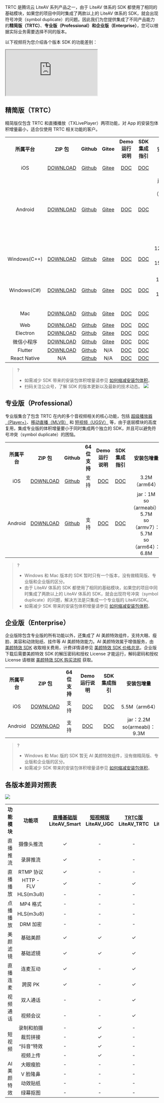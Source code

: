 TRTC 是腾讯云 LiteAV 系列产品之一，由于 LiteAV 体系的 SDK 都使用了相同的基础模块，如果您的项目中同时集成了两款以上的 LiteAV 体系的 SDK，就会出现符号冲突（symbol duplicate）的问题。因此我们为您提供集成了不同产品能力的**精简版（TRTC）**、**专业版（Professional）**和**企业版（Enterprise）**，您可以根据实际业务需要选择不同的版本。
 
以下视频将为您介绍各个版本 SDK 的功能差别：   
<div class="doc-video-mod"><iframe src="https://cloud.tencent.com/edu/learning/quick-play/2497-42188?source=gw.doc.media&withPoster=1&notip=1"></iframe></div>
   
<h2 id="TRTC">精简版（TRTC）</h2>  
精简版仅包含 TRTC 和直播播放（TXLivePlayer）两项功能，对 App 的安装包体积增量最小，适合仅使用 TRTC 相关功能的客户。
 
<table>  
   <tr> 
      <th width="0px" style="text-align:center">所属平台</td>
      <th width="0px" style="text-align:center">ZIP 包</td>
      <th width="0px"  style="text-align:center">Github</td>
      <th width="0px" style="text-align:center">Gitee</td>
      <th width="0px" style="text-align:center">Demo 运行说明</td>
      <th width="0px" style="text-align:center">SDK 集成指引</td>
      <th width="0px" style="text-align:center">安装包增量</td>
   </tr>
   <tr>
      <td style="text-align:center">iOS</td>
      <td style="text-align:center"><a onclick="reportEvent({name: 'download-click-ios', ext1: 'zip'})" href="https://liteav.sdk.qcloud.com/download/latest/TXLiteAVSDK_TRTC_iOS_latest.zip">DOWNLOAD</a></td>
      <td style="text-align:center"><a onclick="reportEvent({name: 'download-click-ios', ext1: 'github'})" href="https://github.com/tencentyun/TRTCSDK">Github</a></td>
      <td style="text-align:center"><a onclick="reportEvent({name: 'download-click-ios', ext1: 'gitee'})" href="https://gitee.com/cloudtencent/TRTCSDK">Gitee</a></td>
      <td style="text-align:center"><a onclick="reportEvent({name: 'download-click-ios', ext1: 'doc-demo'})" href="https://cloud.tencent.com/document/product/647/32396">DOC</a></td>
      <td style="text-align:center"><a onclick="reportEvent({name: 'download-click-ios', ext1: 'doc-sdk'})" href="https://cloud.tencent.com/document/product/647/32173">DOC</a></td>
      <td style="text-align:center">3.23M（arm64）</td>
   </tr>
     <tr>
      <td style="text-align:center">Android</td>
      <td style="text-align:center"><a onclick="reportEvent({name: 'download-click-android', ext1: 'zip'})" href="https://liteav.sdk.qcloud.com/download/latest/TXLiteAVSDK_TRTC_Android_latest.zip">DOWNLOAD</a></td>
      <td style="text-align:center"><a onclick="reportEvent({name: 'download-click-android', ext1: 'github'})" href="https://github.com/tencentyun/TRTCSDK">Github</a></td>
      <td style="text-align:center"><a onclick="reportEvent({name: 'download-click-android', ext1: 'gitee'})" href="https://gitee.com/cloudtencent/TRTCSDK">Gitee</a></td>
      <td style="text-align:center"><a onclick="reportEvent({name: 'download-click-android', ext1: 'doc-demo'})" href="https://cloud.tencent.com/document/product/647/32166">DOC</a></td>
      <td style="text-align:center"><a onclick="reportEvent({name: 'download-click-android', ext1: 'doc-sdk'})" href="https://cloud.tencent.com/document/product/647/32175">DOC</a></td>
      <td style="text-align:center">jar：728K<br> so（armeabi）：6.5M<br> so（armv7）：5.8M<br>so（arm64）：7.0M</td>
   </tr>
     <tr>
      <td style="text-align:center">Windows(C++)  </td>
      <td style="text-align:center"><a onclick="reportEvent({name: 'download-click-cpp', ext1: 'zip'})" href="https://liteav.sdk.qcloud.com/download/latest/TXLiteAVSDK_TRTC_Win_latest.zip">DOWNLOAD</a></td>
      <td style="text-align:center"><a onclick="reportEvent({name: 'download-click-cpp', ext1: 'github'})" href="https://github.com/tencentyun/TRTCSDK">Github</a></td>
      <td style="text-align:center"><a onclick="reportEvent({name: 'download-click-cpp', ext1: 'gitee'})" href="https://gitee.com/cloudtencent/TRTCSDK">Gitee</a></td>
      <td style="text-align:center"><a onclick="reportEvent({name: 'download-click-cpp', ext1: 'doc-demo'})" href="https://cloud.tencent.com/document/product/647/32397">DOC</a></td>
      <td style="text-align:center"><a onclick="reportEvent({name: 'download-click-cpp', ext1: 'doc-sdk'})" href="https://cloud.tencent.com/document/product/647/32178">DOC</a></td>
      <td style="text-align:center">12.7M（C++ x86）<br>15.6M（C++ x64）</td>
   </tr>
     <tr>
      <td style="text-align:center">Windows(C#) </td>
      <td style="text-align:center"><a onclick="reportEvent({name: 'download_csharp', ext1: 'zip'})" href="https://liteav.sdk.qcloud.com/download/latest/TXLiteAVSDK_TRTC_Win_latest.zip">DOWNLOAD</a></td>
      <td style="text-align:center"><a onclick="reportEvent({name: 'download_csharp', ext1: 'github'})" href="https://github.com/tencentyun/TRTCSDK">Github</a></td>
      <td style="text-align:center"><a onclick="reportEvent({name: 'download_csharp', ext1: 'gitee'})" href="https://gitee.com/cloudtencent/TRTCSDK">Gitee</a></td>
      <td style="text-align:center"><a onclick="reportEvent({name: 'download_csharp', ext1: 'doc-demo'})" href="https://cloud.tencent.com/document/product/647/32397">DOC</a></td>
      <td style="text-align:center"><a onclick="reportEvent({name: 'download_csharp', ext1: 'doc-sdk'})" href="https://cloud.tencent.com/document/product/647/32178">DOC</a></td>
      <td style="text-align:center">13.8M（C# x64）<br>13.3M（C# x86）</td>
   </tr>
     <tr>
      <td style="text-align:center">Mac</td>
      <td style="text-align:center"><a onclick="reportEvent({name: 'download-click-mac', ext1: 'zip'})" href="https://liteav.sdk.qcloud.com/download/latest/TXLiteAVSDK_TRTC_Mac_latest.tar.bz2">DOWNLOAD</a></td>
      <td style="text-align:center"><a onclick="reportEvent({name: 'download-click-mac', ext1: 'github'})" href="https://github.com/tencentyun/TRTCSDK">Github</a></td>
      <td style="text-align:center"><a onclick="reportEvent({name: 'download-click-mac', ext1: 'gitee'})" href="https://gitee.com/cloudtencent/TRTCSDK">Gitee</a></td>
      <td style="text-align:center"><a onclick="reportEvent({name: 'download-click-mac', ext1: 'doc-demo'})" href="https://cloud.tencent.com/document/product/647/32396">DOC</a></td>
      <td style="text-align:center"><a onclick="reportEvent({name: 'download-click-mac', ext1: 'doc-sdk'})" href="https://cloud.tencent.com/document/product/647/32176">DOC</a></td>
      <td style="text-align:center">2.05M（arm64）</td>
   </tr>
     <tr>
      <td style="text-align:center">Web</td>
      <td style="text-align:center"><a onclick="reportEvent({name: 'download-click-web', ext1: 'zip'})" href="https://web.sdk.qcloud.com/trtc/webrtc/download/webrtc_latest.zip">DOWNLOAD</a></td>
      <td style="text-align:center"><a onclick="reportEvent({name: 'download-click-web', ext1: 'github'})" href="https://github.com/tencentyun/TRTCSDK">Github</a></td>
      <td style="text-align:center"><a onclick="reportEvent({name: 'download-click-web', ext1: 'gitee'})" href="https://gitee.com/cloudtencent/TRTCSDK">Gitee</a></td>
      <td style="text-align:center"><a onclick="reportEvent({name: 'download-click-web', ext1: 'doc-demo'})" href="https://cloud.tencent.com/document/product/647/32398">DOC</a></td>
      <td style="text-align:center"><a onclick="reportEvent({name: 'download-click-web', ext1: 'doc-sdk'})" href="https://cloud.tencent.com/document/product/647/16863">DOC</a></td>
      <td style="text-align:center">N/A</td>
   </tr>
   <tr>
      <td style="text-align:center">Electron  </td>
      <td style="text-align:center"><a onclick="reportEvent({name: 'download-click-electron', ext1: 'zip'})" href="https://web.sdk.qcloud.com/trtc/electron/download/TXLiteAVSDK_TRTC_Electron_latest.zip">DOWNLOAD</a></td>
      <td style="text-align:center"><a onclick="reportEvent({name: 'download-click-electron', ext1: 'github'})" href="https://github.com/tencentyun/TRTCSDK">Github</a></td>
      <td style="text-align:center"><a onclick="reportEvent({name: 'download-click-electron', ext1: 'gitee'})" href="https://gitee.com/cloudtencent/TRTCSDK">Gitee</a></td>
      <td style="text-align:center"><a onclick="reportEvent({name: 'download-click-electron', ext1: 'doc-demo'})" href="https://cloud.tencent.com/document/product/647/38548">DOC</a></td>
      <td style="text-align:center"><a onclick="reportEvent({name: 'download-click-electron', ext1: 'doc-sdk'})" href="https://cloud.tencent.com/document/product/647/38549">DOC</a></td>
      <td style="text-align:center">N/A</td>
   </tr>
   <tr>
      <td style="text-align:center">微信小程序 </td>
      <td style="text-align:center"><a onclick="reportEvent({name: 'download-click-miniapp', ext1: 'zip'})" href="https://web.sdk.qcloud.com/trtc/miniapp/download/trtc-wx.zip">DOWNLOAD</a></td>
      <td style="text-align:center"><a onclick="reportEvent({name: 'download-click-miniapp', ext1: 'github'})" href="https://github.com/tencentyun/TRTCSDK">Github</a></td>
      <td style="text-align:center"><a onclick="reportEvent({name: 'download-click-miniapp', ext1: 'gitee'})" href="https://gitee.com/cloudtencent/TRTCSDK">Gitee</a></td>
      <td style="text-align:center"><a onclick="reportEvent({name: 'download-click-miniapp', ext1: 'doc-demo'})" href="https://cloud.tencent.com/document/product/647/32399">DOC</a></td>
      <td style="text-align:center"><a onclick="reportEvent({name: 'download-click-miniapp', ext1: 'doc-sdk'})" href="https://cloud.tencent.com/document/product/647/32183">DOC</a></td>
      <td style="text-align:center">N/A</td>
</tr>
<tr>
      <td style="text-align:center">Flutter</td>
      <td style="text-align:center"><a onclick="reportEvent({name: 'download-click-flutter', ext1: 'zip'})" href="https://pub.dev/packages/tencent_trtc_cloud/versions">DOWNLOAD</a></td>
      <td style="text-align:center"><a onclick="reportEvent({name: 'download-click-flutter', ext1: 'github'})" href="https://github.com/c1avie/trtc_demo">Github</a></td>
      <td style="text-align:center">N/A</td>
      <td style="text-align:center"><a onclick="reportEvent({name: 'download-click-flutter', ext1: 'doc-demo'})" href="https://cloud.tencent.com/document/product/647/51601">DOC</a></td>
      <td style="text-align:center"><a onclick="reportEvent({name: 'download-click-flutter', ext1: 'doc-sdk'})" href="https://cloud.tencent.com/document/product/647/51602">DOC</a></td>
      <td style="text-align:center">N/A</td>
</tr>
<tr>
      <td style="text-align:center">React Native</td>
      <td style="text-align:center">N/A</td>
      <td style="text-align:center"><a onclick="reportEvent({name: 'download-click-rn', ext1: 'github'})" href="https://github.com/tencentyun/TRTCReactNative">Github</a></td>
      <td style="text-align:center">N/A</td>
      <td style="text-align:center"><a onclick="reportEvent({name: 'download-click-rn', ext1: 'doc-demo'})" href="https://cloud.tencent.com/document/product/647/63790">DOC</a></td>
      <td style="text-align:center"><a onclick="reportEvent({name: 'download-click-rn', ext1: 'doc-sdk'})" href="https://cloud.tencent.com/document/product/647/63791">DOC</a></td>
      <td style="text-align:center">N/A</td>
</tr>
</table>

>? 
> - 如需减少 SDK 带来的安装包体积增量请参见 [如何缩减安装包体积](https://cloud.tencent.com/document/product/647/34400)。
> - 扫码关注公众号，了解 SDK 的版本更新以及最新的技术动态。
> ![](https://main.qcloudimg.com/raw/d8a8c8c130ef7799feff6efbc0260ea2.jpg)


<h2 id="Professional">专业版（Professional）</h2>

专业版集合了包含 TRTC 在内的多个音视频相关的核心功能，包括 [超级播放器（Player+）](https://cloud.tencent.com/product/player)、[移动直播（MLVB）](https://cloud.tencent.com/product/mlvb) 和 [短视频（UGSV）](https://cloud.tencent.com/product/ugsv) 等，由于底层模块的高度复用，集成专业版的体积增量要小于同时集成两个独立的 SDK，并且可以避免符号冲突（symbol duplicate）的困恼。

<table>
   <tr>
      <th width="0px" style="text-align:center">所属平台</td>
      <th width="0px" style="text-align:center">ZIP 包</td>
      <th width="0px"  style="text-align:center">Github</td>
      <th width="0px" style="text-align:center">64位支持</td>      
      <th width="0px" style="text-align:center">Demo 运行说明</td>
      <th width="0px" style="text-align:center">SDK 集成指引</td>
      <th width="0px" style="text-align:center">安装包增量</td>
   </tr>
   <tr>
      <td style="text-align:center">iOS</td>
      <td style="text-align:center"><a onclick="reportEvent({name: 'download-click-ios', ext1: 'zip', ext2:'professional'})" href="https://liteav.sdk.qcloud.com/download/latest/TXLiteAVSDK_Professional_iOS_latest.zip">DOWNLOAD</a></td>
      <td style="text-align:center"><a onclick="reportEvent({name: 'download-click-ios', ext1: 'github', ext2:'professional'})" href="https://github.com/tencentyun/LiteAVProfessional_iOS">Github</a></td>
      <td style="text-align:center">支持</td>
      <td style="text-align:center"><a onclick="reportEvent({name: 'download-click-ios', ext1: 'doc-demo', ext2:'professional'})" href="https://cloud.tencent.com/document/product/647/32396">DOC</a></td>
      <td style="text-align:center"><a onclick="reportEvent({name: 'download-click-ios', ext1: 'doc-sdk', ext2:'professional'})" href="https://cloud.tencent.com/document/product/647/32173">DOC</a></td>
      <td style="text-align:center">3.2M（arm64）</td>
   </tr>
   <tr>
      <td style="text-align:center">Android</td>
      <td style="text-align:center"><a onclick="reportEvent({name: 'download-click-android', ext1: 'zip', ext2:'professional'})" href="https://liteav.sdk.qcloud.com/download/latest/TXLiteAVSDK_Professional_Android_latest.zip">DOWNLOAD</a></td>
      <td style="text-align:center"><a onclick="reportEvent({name: 'download-click-android', ext1: 'github', ext2:'professional'})" href="https://github.com/tencentyun/LiteAVProfessional_Android">Github</a></td>
      <td style="text-align:center">支持</td>
      <td style="text-align:center"><a onclick="reportEvent({name: 'download-click-android', ext1: 'doc-demo', ext2:'professional'})" href="https://cloud.tencent.com/document/product/647/32166">DOC</a></td>
      <td style="text-align:center"><a onclick="reportEvent({name: 'download-click-android', ext1: 'doc-sdk', ext2:'professional'})" href="https://cloud.tencent.com/document/product/647/32175">DOC</a></td>
      <td style="text-align:center">jar：1M<br> so（armeabi）：5.7M<br> so（armv7）：5.7M<br>so（arm64）：6.8M</td>
   </tr>
</table>

>? 
>- Windows 和 Mac 版本的 SDK 暂时只有一个版本，没有做精简版、专业版和企业版的区分。
>- 由于 LiteAV 体系的 SDK 都使用了相同的基础模块，如果您的项目中同时集成了两款以上的 LiteAV 体系的 SDK，就会出现符号冲突（symbol duplicate）的问题，解决方法是只集成一个专业版的 LiteAVSDK。
>- 如需减少 SDK 带来的安装包体积增量请参见 [如何缩减安装包体积](https://cloud.tencent.com/document/product/647/34400)。


<h2 id="Enterprise">企业版（Enterprise）</h2>

企业版除包含专业版的所有功能以外，还集成了 AI 美颜特效组件，支持大眼、瘦脸、美容和动效贴纸、挂件等 AI 美颜特效能力。AI 美颜特效属于增值服务，由 [美颜特效 SDK](https://cloud.tencent.com/document/product/616) 收取相关费用，计费详情请参见 [美颜特效 SDK 价格总览](https://cloud.tencent.com/document/product/616/36807)。企业版下载后需要美颜特效 SDK 的解压密码和授权 License 才能运行，解码密码和授权 License 请根据 [美颜特效 SDK 购买流程](https://cloud.tencent.com/document/product/616/11235) 获取。

<table>
   <tr>
      <th width="0px" style="text-align:center">所属平台</td>
      <th width="0px" style="text-align:center">ZIP 包</td>
      <th width="0px" style="text-align:center">64位支持</td>
      <th width="0px" style="text-align:center">Demo 运行说明</td>
      <th width="0px" style="text-align:center">SDK 集成指引</td>
      <th width="0px" style="text-align:center">安装包增量</td>
   </tr>
   <tr>
      <td style="text-align:center">iOS</td>
      <td style="text-align:center"><a onclick="reportEvent({name: 'download-click-ios', ext1: 'zip', ext2:'enterprise'})" href="https://liteav.sdk.qcloud.com/download/latest/TXLiteAVSDK_Enterprise_iOS_latest.zip">DOWNLOAD</a></td>
      <td style="text-align:center">支持</td>
      <td style="text-align:center"><a onclick="reportEvent({name: 'download-click-ios', ext1: 'doc-demo', ext2:'enterprise'})" href="https://cloud.tencent.com/document/product/647/32396">DOC</a></td>
      <td style="text-align:center"><a onclick="reportEvent({name: 'download-click-ios', ext1: 'doc-sdk', ext2:'enterprise'})" href="https://cloud.tencent.com/document/product/647/32173">DOC</a></td>
      <td style="text-align:center"> 5.5M（arm64）</td>
   </tr>
   <tr>
      <td style="text-align:center">Android</td>
      <td style="text-align:center"><a onclick="reportEvent({name: 'download-click-android', ext1: 'zip', ext2:'enterprise'})" href="https://liteav.sdk.qcloud.com/download/latest/TXLiteAVSDK_Enterprise_Android_latest.zip">DOWNLOAD</a></td>
      <td style="text-align:center">支持</td>
      <td style="text-align:center"><a onclick="reportEvent({name: 'download-click-android', ext1: 'doc-demo', ext2:'enterprise'})" href="https://cloud.tencent.com/document/product/647/32166">DOC</a></td>
      <td style="text-align:center"><a onclick="reportEvent({name: 'download-click-android', ext1: 'doc-sdk', ext2:'enterprise'})" href="https://cloud.tencent.com/document/product/647/32175">DOC</a></td>
      <td style="text-align:center"> jar：2.2M<br>so(armeabi)：9.3M</td>
   </tr>
</table>

>?
>- Windows 和 Mac 版的 SDK 暂无 AI 美颜特效组件，没有做精简版、专业版和企业版的区分。
>- 如需减少 SDK 带来的安装包体积增量请参见 [如何缩减安装包体积](https://cloud.tencent.com/document/product/647/34400)。


## 各版本差异对照表

![](https://main.qcloudimg.com/raw/76d9d6f854ba4cc8cf3b3c18ed230a35.png)

<table>
  <tr>
    <th width="100px" style="text-align:center">功能模块</th>
    <th width="100px" style="text-align:center">功能项</th>
    <th width="100px" style="text-align:center"><a href="https://cloud.tencent.com/document/product/454/7873">直播基础版</a><br>LiteAV_Smart</th>
    <th width="100px" style="text-align:center"><a href="https://cloud.tencent.com/document/product/584/9366">短视频版</a><br>LiteAV_UGC</th>
    <th width="100px" style="text-align:center"><a href="https://cloud.tencent.com/document/product/647/32689">TRTC版</a><br>LiteAV_TRTC</th>
    <th width="100px" style="text-align:center"><a href="https://cloud.tencent.com/document/product/881/20205">播放器版</a><br>LiteAV_Player</th>
    <th width="100px" style="text-align:center"><a href="#Professional">专业版</a><br>Professional</th>
    <th width="100px" style="text-align:center"><a href="#Enterprise">企业版</a><br>Enterprise</th>
  </tr>
  <tr>
    <td rowspan='2' style="text-align:center">直播推流</td>
    <td style="text-align:center">摄像头推流</td>
    <td style="text-align:center">&#10003;</td>
    <td style="text-align:center">-</td>
    <td style="text-align:center">-</td>
    <td style="text-align:center">-</td>
    <td style="text-align:center">&#10003;</td>
    <td style="text-align:center">&#10003;</td>
  </tr>
   <tr>
    <td style="text-align:center">录屏推流</td>
    <td style="text-align:center">&#10003;</td>
    <td style="text-align:center">-</td>
    <td style="text-align:center">-</td>
    <td style="text-align:center">-</td>
    <td style="text-align:center">&#10003;</td>
    <td style="text-align:center">&#10003;</td>
  </tr>
  <tr>
    <td rowspan='3' style="text-align:center">直播播放</td>
    <td style="text-align:center">RTMP 协议</td>
    <td style="text-align:center">&#10003;</td>
    <td style="text-align:center">-</td>
    <td style="text-align:center">-</td>
    <td style="text-align:center">&#10003;</td>
    <td style="text-align:center">&#10003;</td>
    <td style="text-align:center">&#10003;</td>
  </tr>
  <tr>
    <td style="text-align:center">HTTP - FLV</td>
    <td style="text-align:center">&#10003;</td>
     <td style="text-align:center">-</td>
    <td style="text-align:center">&#10003;</td>
    <td style="text-align:center">&#10003;</td>
    <td style="text-align:center">&#10003;</td>
    <td style="text-align:center">&#10003;</td>
  </tr>
  <tr>
    <td style="text-align:center">HLS(m3u8)</td>
    <td style="text-align:center">-</td>
    <td style="text-align:center">-</td>
    <td style="text-align:center">-</td>
    <td style="text-align:center">&#10003;</td>
    <td style="text-align:center">&#10003;</td>
    <td style="text-align:center">&#10003;</td>
  </tr>
  <tr>
    <td rowspan='3' style="text-align:center">点播播放</td>
    <td style="text-align:center">MP4 格式</td>
    <td style="text-align:center">-</td>
    <td style="text-align:center">-</td>
    <td style="text-align:center">-</td>
    <td style="text-align:center">&#10003;</td>
    <td style="text-align:center">&#10003;</td>
    <td style="text-align:center">&#10003;</td>
  </tr>
   <tr>
    <td style="text-align:center">HLS(m3u8)</td>
    <td style="text-align:center">-</td>
    <td style="text-align:center">-</td>
    <td style="text-align:center">-</td>
    <td style="text-align:center">&#10003;</td>
    <td style="text-align:center">&#10003;</td>
    <td style="text-align:center">&#10003;</td>
  </tr>
   <tr>
    <td style="text-align:center">DRM 加密</td>
    <td style="text-align:center">-</td>
    <td style="text-align:center">-</td>
    <td style="text-align:center">-</td>
    <td style="text-align:center">&#10003;</td>
    <td style="text-align:center">&#10003;</td>
    <td style="text-align:center">&#10003;</td>
  </tr>
  <tr>
    <td rowspan='2' style="text-align:center">美颜滤镜</td>
    <td style="text-align:center">基础美颜</td>
    <td style="text-align:center">&#10003;</td>
    <td style="text-align:center">&#10003;</td>
    <td style="text-align:center">&#10003;</td>
    <td style="text-align:center">-</td>
    <td style="text-align:center">&#10003;</td>
    <td style="text-align:center">&#10003;</td>
  </tr>
  <tr>
    <td style="text-align:center">基础滤镜</td>
    <td style="text-align:center">&#10003;</td>
    <td style="text-align:center">&#10003;</td>
    <td style="text-align:center">&#10003;</td>
    <td style="text-align:center">-</td>
    <td style="text-align:center">&#10003;</td>
    <td style="text-align:center">&#10003;</td>
  </tr>
  <tr>
    <td rowspan='2' style="text-align:center">直播连麦</td>
    <td style="text-align:center">连麦互动</td>
    <td style="text-align:center">&#10003;</td>
    <td style="text-align:center">-</td>
    <td style="text-align:center">&#10003;</td>
    <td style="text-align:center">-</td>
    <td style="text-align:center">&#10003;</td>
    <td style="text-align:center">&#10003;</td>
  </tr>
  <tr>
    <td style="text-align:center">跨房 PK</td>
    <td style="text-align:center">&#10003;</td>
    <td style="text-align:center">-</td>
    <td style="text-align:center">&#10003;</td>
    <td style="text-align:center">-</td>
    <td style="text-align:center">&#10003;</td>
    <td style="text-align:center">&#10003;</td>
  </tr>
  <tr>
    <td rowspan='2' style="text-align:center">视频通话</td>
    <td style="text-align:center">双人通话</td>
    <td style="text-align:center">-</td>
    <td style="text-align:center">-</td>
    <td style="text-align:center">&#10003;</td>
    <td style="text-align:center">-</td>
    <td style="text-align:center">&#10003;</td>
    <td style="text-align:center">&#10003;</td>
  </tr>
  <tr>
    <td style="text-align:center">视频会议</td>
    <td style="text-align:center">-</td>
    <td style="text-align:center">-</td>
    <td style="text-align:center">&#10003;</td>
    <td style="text-align:center">-</td>
    <td style="text-align:center">&#10003;</td>
    <td style="text-align:center">&#10003;</td>
  </tr>
  <tr>
    <td rowspan='4' style="text-align:center">短视频</td>
    <td style="text-align:center">录制和拍摄</td>
    <td style="text-align:center">-</td>
    <td style="text-align:center">&#10003;</td>
    <td style="text-align:center">-</td>
    <td style="text-align:center">-</td>
    <td style="text-align:center">&#10003;</td>
    <td style="text-align:center">&#10003;</td>
  </tr>
  <tr>
    <td style="text-align:center">裁剪拼接</td>
    <td style="text-align:center">-</td>
    <td style="text-align:center">&#10003;</td>
    <td style="text-align:center">-</td>
    <td style="text-align:center">-</td>
    <td style="text-align:center">&#10003;</td>
    <td style="text-align:center">&#10003;</td>
  </tr>
  <tr>
    <td style="text-align:center">“抖音”特效</td>
    <td style="text-align:center">-</td>
    <td style="text-align:center">&#10003;</td>
    <td style="text-align:center">-</td>
    <td style="text-align:center">-</td>
    <td style="text-align:center">&#10003;</td>
    <td style="text-align:center">&#10003;</td>
  </tr>
  <tr>
    <td style="text-align:center">视频上传</td>
    <td style="text-align:center">-</td>
    <td style="text-align:center">&#10003;</td>
    <td style="text-align:center">-</td>
    <td style="text-align:center">-</td>
    <td style="text-align:center">&#10003;</td>
    <td style="text-align:center">&#10003;</td>
  </tr>
  <tr>
    <td rowspan='4' style="text-align:center">AI 美颜特效</td>
    <td style="text-align:center">大眼瘦脸</td>
    <td style="text-align:center">-</td>
    <td style="text-align:center">-</td>
    <td style="text-align:center">-</td>
    <td style="text-align:center">-</td>
    <td style="text-align:center">-</td>
    <td style="text-align:center">&#10003;</td>
  </tr>
  <tr>
    <td style="text-align:center">V 脸隆鼻</td>
    <td style="text-align:center">-</td>
    <td style="text-align:center">-</td>
    <td style="text-align:center">-</td>
    <td style="text-align:center">-</td>
    <td style="text-align:center">-</td>
    <td style="text-align:center">&#10003;</td>
  </tr>
  <tr>
    <td style="text-align:center">动效贴纸</td>
   <td style="text-align:center">-</td>
    <td style="text-align:center">-</td>
    <td style="text-align:center">-</td>
    <td style="text-align:center">-</td>
    <td style="text-align:center">-</td>
    <td style="text-align:center">&#10003;</td>
  </tr>
  <tr>
    <td style="text-align:center">绿幕抠图</td>
    <td style="text-align:center">-</td>
    <td style="text-align:center">-</td>
    <td style="text-align:center">-</td>
    <td style="text-align:center">-</td>
    <td style="text-align:center">-</td>
    <td style="text-align:center">&#10003;</td>
  </tr>
</table>

<script src="https://cdn-go.cn/aegis/aegis-sdk/latest/aegis.min.js"></script>
<script>
let aegis;
if(Aegis) {
    aegis = new Aegis({
        id: 'iHWefAYqlXjjlfAkpx',
        uin: document.cookie.replace(/(?:(?:^|.*;\s*)uin\s*\=\s*([^;]*).*$)|^.*$/, "$1")|| '',
        reportApiSpeed: false,
        reportAssetSpeed: false
    });
}
function reportEvent(options){ aegis && aegis.reportEvent(options); }
</script>
